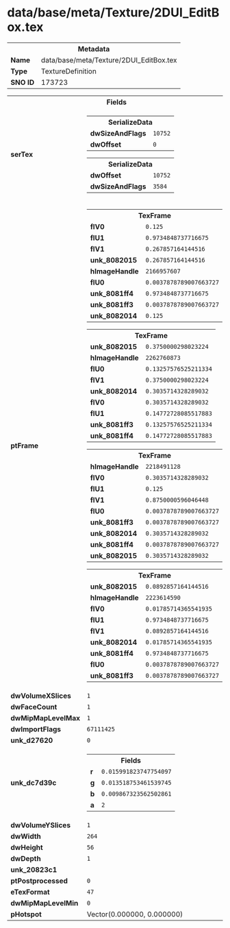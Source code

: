<h1>data/base/meta/Texture/2DUI_EditBox.tex</h1><table><tr><th colspan="100%">Metadata</th></tr><tr><td><b>Name</b></td><td>data/base/meta/Texture/2DUI_EditBox.tex</td></tr><tr><td><b>Type</b></td><td>TextureDefinition</td></tr><tr><td><b>SNO ID</b></td><td>173723</td></tr></table>

<table><tr><th colspan="100%">Fields</th></tr><tr><td><b>serTex</b></td><td><table><tr><th colspan="100%">SerializeData</th></tr><tr><td><b>dwSizeAndFlags</b></td><td><code>10752</code></td></tr><tr><td><b>dwOffset</b></td><td><code>0</code></td></tr></table>


<table><tr><th colspan="100%">SerializeData</th></tr><tr><td><b>dwOffset</b></td><td><code>10752</code></td></tr><tr><td><b>dwSizeAndFlags</b></td><td><code>3584</code></td></tr></table>


</td></tr><tr><td><b>ptFrame</b></td><td><table><tr><th colspan="100%">TexFrame</th></tr><tr><td><b>flV0</b></td><td><code>0.125</code></td></tr><tr><td><b>flU1</b></td><td><code>0.9734848737716675</code></td></tr><tr><td><b>flV1</b></td><td><code>0.267857164144516</code></td></tr><tr><td><b>unk_8082015</b></td><td><code>0.267857164144516</code></td></tr><tr><td><b>hImageHandle</b></td><td><code>2166957607</code></td></tr><tr><td><b>flU0</b></td><td><code>0.0037878789007663727</code></td></tr><tr><td><b>unk_8081ff4</b></td><td><code>0.9734848737716675</code></td></tr><tr><td><b>unk_8081ff3</b></td><td><code>0.0037878789007663727</code></td></tr><tr><td><b>unk_8082014</b></td><td><code>0.125</code></td></tr></table>


<table><tr><th colspan="100%">TexFrame</th></tr><tr><td><b>unk_8082015</b></td><td><code>0.3750000298023224</code></td></tr><tr><td><b>hImageHandle</b></td><td><code>2262760873</code></td></tr><tr><td><b>flU0</b></td><td><code>0.13257576525211334</code></td></tr><tr><td><b>flV1</b></td><td><code>0.3750000298023224</code></td></tr><tr><td><b>unk_8082014</b></td><td><code>0.3035714328289032</code></td></tr><tr><td><b>flV0</b></td><td><code>0.3035714328289032</code></td></tr><tr><td><b>flU1</b></td><td><code>0.14772728085517883</code></td></tr><tr><td><b>unk_8081ff3</b></td><td><code>0.13257576525211334</code></td></tr><tr><td><b>unk_8081ff4</b></td><td><code>0.14772728085517883</code></td></tr></table>


<table><tr><th colspan="100%">TexFrame</th></tr><tr><td><b>hImageHandle</b></td><td><code>2218491128</code></td></tr><tr><td><b>flV0</b></td><td><code>0.3035714328289032</code></td></tr><tr><td><b>flU1</b></td><td><code>0.125</code></td></tr><tr><td><b>flV1</b></td><td><code>0.8750000596046448</code></td></tr><tr><td><b>flU0</b></td><td><code>0.0037878789007663727</code></td></tr><tr><td><b>unk_8081ff3</b></td><td><code>0.0037878789007663727</code></td></tr><tr><td><b>unk_8082014</b></td><td><code>0.3035714328289032</code></td></tr><tr><td><b>unk_8081ff4</b></td><td><code>0.0037878789007663727</code></td></tr><tr><td><b>unk_8082015</b></td><td><code>0.3035714328289032</code></td></tr></table>


<table><tr><th colspan="100%">TexFrame</th></tr><tr><td><b>unk_8082015</b></td><td><code>0.0892857164144516</code></td></tr><tr><td><b>hImageHandle</b></td><td><code>2223614590</code></td></tr><tr><td><b>flV0</b></td><td><code>0.01785714365541935</code></td></tr><tr><td><b>flU1</b></td><td><code>0.9734848737716675</code></td></tr><tr><td><b>flV1</b></td><td><code>0.0892857164144516</code></td></tr><tr><td><b>unk_8082014</b></td><td><code>0.01785714365541935</code></td></tr><tr><td><b>unk_8081ff4</b></td><td><code>0.9734848737716675</code></td></tr><tr><td><b>flU0</b></td><td><code>0.0037878789007663727</code></td></tr><tr><td><b>unk_8081ff3</b></td><td><code>0.0037878789007663727</code></td></tr></table>


</td></tr><tr><td><b>dwVolumeXSlices</b></td><td><code>1</code></td></tr><tr><td><b>dwFaceCount</b></td><td><code>1</code></td></tr><tr><td><b>dwMipMapLevelMax</b></td><td><code>1</code></td></tr><tr><td><b>dwImportFlags</b></td><td><code>67111425</code></td></tr><tr><td><b>unk_d27620</b></td><td><code>0</code></td></tr><tr><td><b>unk_dc7d39c</b></td><td><table><tr><th colspan="100%">Fields</th></tr><tr><td><b>r</b></td><td><code>0.015991823747754097</code></td></tr><tr><td><b>g</b></td><td><code>0.013518753461539745</code></td></tr><tr><td><b>b</b></td><td><code>0.009867323562502861</code></td></tr><tr><td><b>a</b></td><td><code>2</code></td></tr></table>

</td></tr><tr><td><b>dwVolumeYSlices</b></td><td><code>1</code></td></tr><tr><td><b>dwWidth</b></td><td><code>264</code></td></tr><tr><td><b>dwHeight</b></td><td><code>56</code></td></tr><tr><td><b>dwDepth</b></td><td><code>1</code></td></tr><tr><td><b>unk_20823c1</b></td><td></td></tr><tr><td><b>ptPostprocessed</b></td><td><code>0</code></td></tr><tr><td><b>eTexFormat</b></td><td><code>47</code></td></tr><tr><td><b>dwMipMapLevelMin</b></td><td><code>0</code></td></tr><tr><td><b>pHotspot</b></td><td>Vector(0.000000, 0.000000)</td></tr></table>

